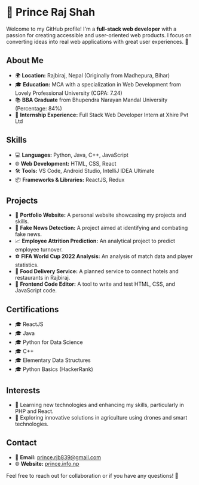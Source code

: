 # 👋 Prince Raj Shah

Welcome to my GitHub profile! I'm a **full-stack web developer** with a passion for creating accessible and user-oriented web products.
I focus on converting ideas into real web applications with great user experiences. 🚀

## About Me

- 🌍 **Location:** Rajbiraj, Nepal (Originally from Madhepura, Bihar)
- 🎓 **Education:** MCA with a specialization in Web Development from Lovely Professional University (CGPA: 7.24)
- 📚 **BBA Graduate** from Bhupendra Narayan Mandal University (Percentage: 84%)
- 💼 **Internship Experience:** Full Stack Web Developer Intern at Xhire Pvt Ltd

## Skills

- 💻 **Languages:** Python, Java, C++, JavaScript
- 🌐 **Web Development:** HTML, CSS, React
- 🛠️ **Tools:** VS Code, Android Studio, IntelliJ IDEA Ultimate
- 📦 **Frameworks & Libraries:** ReactJS, Redux

## Projects

- 🌟 **Portfolio Website:** A personal website showcasing my projects and skills.
- 📰 **Fake News Detection:** A project aimed at identifying and combating fake news.
- 📈 **Employee Attrition Prediction:** An analytical project to predict employee turnover.
- ⚽ **FIFA World Cup 2022 Analysis:** An analysis of match data and player statistics.
- 🍔 **Food Delivery Service:** A planned service to connect hotels and restaurants in Rajbiraj.
- 📝 **Frontend Code Editor:** A tool to write and test HTML, CSS, and JavaScript code.

## Certifications

- 🎓 ReactJS 
- 🎓 Java
- 🎓 Python for Data Science
- 🎓 C++
- 🎓 Elementary Data Structures
- 🎓 Python Basics (HackerRank)

## Interests

- 🌱 Learning new technologies and enhancing my skills, particularly in PHP and React.
- 🚜 Exploring innovative solutions in agriculture using drones and smart technologies.

## Contact

- 📧 **Email:** [prince.rjb839@gmail.com](mailto:prince.rjb839@gmail.com)
- 🌐 **Website:** [prince.info.np](https://prince.info.np)

Feel free to reach out for collaboration or if you have any questions! 🤝
